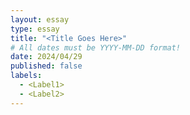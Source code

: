 ```yaml
---
layout: essay
type: essay
title: "<Title Goes Here>"
# All dates must be YYYY-MM-DD format!
date: 2024/04/29
published: false
labels:
  - <Label1>
  - <Label2>
---
```


[//]: # (Image Goes Here!)
[//]: # (Essay Content Goes Here!)